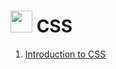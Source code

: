 # <img width="35" height="35" src="https://www.chillcode.org/img/Icons/icon_css(2).png"> CSS
<div>
    <ol>
      <li><a href="https://www.chillcode.org/CSS-Basic/Introduction_to_CSS.html">Introduction to CSS</a></li>
    </ol>
</div>
